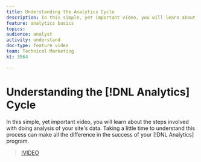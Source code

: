 ```yaml
---
title: Understanding the Analytics Cycle
description: In this simple, yet important video, you will learn about the steps involved with doing analysis of your site's data. Taking a little time to understand this process can make all the difference in the success of your Analytics program.
feature: analytics basics
topics: 
audience: analyst
activity: understand
doc-type: feature video
team: Technical Marketing
kt: 3564

---
```


# Understanding the [!DNL Analytics] Cycle

In this simple, yet important video, you will learn about the steps involved with doing analysis of your site's data. Taking a little time to understand this process can make all the difference in the success of your [!DNL Analytics] program.

>[!VIDEO](https://video.tv.adobe.com/v/28950/?quality=12)
